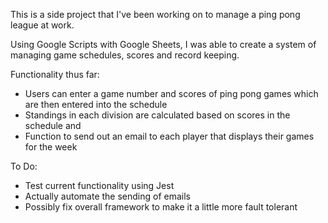 This is a side project that I've been working on to manage a ping pong league at work.

Using Google Scripts with Google Sheets, I was able to create a system of managing game schedules, scores and record keeping.

Functionality thus far:
* Users can enter a game number and scores of ping pong games which are then entered into the schedule
* Standings in each division are calculated based on scores in the schedule and 
* Function to send out an email to each player that displays their games for the week

To Do:
* Test current functionality using Jest
* Actually automate the sending of emails
* Possibly fix overall framework to make it a little more fault tolerant


